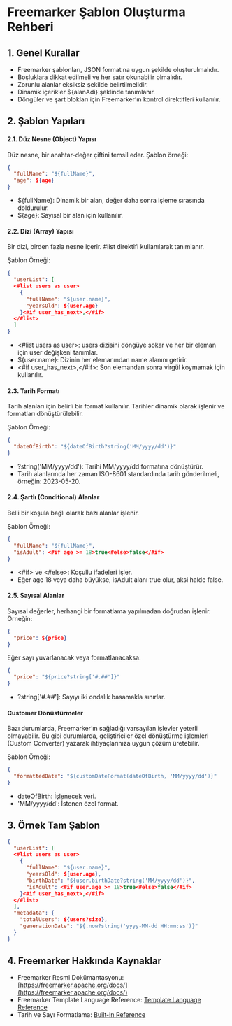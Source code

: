 # Freemarker Şablon Oluşturma Rehberi

## 1. Genel Kurallar
* Freemarker şablonları, JSON formatına uygun şekilde oluşturulmalıdır.
* Boşluklara dikkat edilmeli ve her satır okunabilir olmalıdır.
* Zorunlu alanlar eksiksiz şekilde belirtilmelidir.
* Dinamik içerikler ${alanAdi} şeklinde tanımlanır.
* Döngüler ve şart blokları için Freemarker’ın kontrol direktifleri kullanılır.

## 2. Şablon Yapıları

#### 2.1. Düz Nesne (Object) Yapısı

Düz nesne, bir anahtar-değer çiftini temsil eder. Şablon örneği:

```json
{
  "fullName": "${fullName}",
  "age": ${age}
}
```

* ${fullName}: Dinamik bir alan, değer daha sonra işleme sırasında doldurulur.
* ${age}: Sayısal bir alan için kullanılır.

#### 2.2. Dizi (Array) Yapısı

Bir dizi, birden fazla nesne içerir. #list direktifi kullanılarak tanımlanır.

Şablon Örneği:
```json
{
  "userList": [
  <#list users as user>
    {
      "fullName": "${user.name}",
      "yearsOld": ${user.age}
    }<#if user_has_next>,</#if>
  </#list>
  ]
}
```
* <#list users as user>: users dizisini döngüye sokar ve her bir eleman için user değişkeni tanımlar.
* ${user.name}: Dizinin her elemanından name alanını getirir.
* <#if user_has_next>,</#if>: Son elemandan sonra virgül koymamak için kullanılır.

#### 2.3. Tarih Formatı
Tarih alanları için belirli bir format kullanılır. Tarihler dinamik olarak işlenir ve formatları dönüştürülebilir.

Şablon Örneği:
```json
{
  "dateOfBirth": "${dateOfBirth?string('MM/yyyy/dd')}"
}
```
* ?string('MM/yyyy/dd'): Tarihi MM/yyyy/dd formatına dönüştürür.
* Tarih alanlarında her zaman ISO-8601 standardında tarih gönderilmeli, örneğin: 2023-05-20.

#### 2.4. Şartlı (Conditional) Alanlar

Belli bir koşula bağlı olarak bazı alanlar işlenir.

Şablon Örneği:
```json
{
  "fullName": "${fullName}",
  "isAdult": <#if age >= 18>true<#else>false</#if>
}
```
* <#if> ve <#else>: Koşullu ifadeleri işler.
* Eğer age 18 veya daha büyükse, isAdult alanı true olur, aksi halde false.

#### 2.5. Sayısal Alanlar
Sayısal değerler, herhangi bir formatlama yapılmadan doğrudan işlenir. Örneğin:

```json
{
  "price": ${price}
}
```

Eğer sayı yuvarlanacak veya formatlanacaksa:
```json
{
  "price": "${price?string['#.##']}"
}
```
* ?string['#.##']: Sayıyı iki ondalık basamakla sınırlar.

#### Customer Dönüstürmeler

Bazı durumlarda, Freemarker’ın sağladığı varsayılan işlevler yeterli olmayabilir. Bu gibi durumlarda, geliştiriciler özel dönüştürme işlemleri (Custom Converter) yazarak ihtiyaçlarınıza uygun çözüm üretebilir.

Şablon Örneği:
```json
{
  "formattedDate": "${customDateFormat(dateOfBirth, 'MM/yyyy/dd')}"
}
```
* dateOfBirth: İşlenecek veri.
* 'MM/yyyy/dd': İstenen özel format.

## 3. Örnek Tam Şablon

```json
{
  "userList": [
  <#list users as user>
    {
      "fullName": "${user.name}",
      "yearsOld": ${user.age},
      "birthDate": "${user.birthDate?string('MM/yyyy/dd')}",
      "isAdult": <#if user.age >= 18>true<#else>false</#if>
    }<#if user_has_next>,</#if>
  </#list>
  ],
  "metadata": {
    "totalUsers": ${users?size},
    "generationDate": "${.now?string('yyyy-MM-dd HH:mm:ss')}"
  }
}
```

## 4. Freemarker Hakkında Kaynaklar

* Freemarker Resmi Dokümantasyonu: [https://freemarker.apache.org/docs/](https://freemarker.apache.org/docs/)
* Freemarker Template Language Reference: [Template Language Reference](https://freemarker.apache.org/docs/ref.html)
* Tarih ve Sayı Formatlama: [Built-in Reference](https://freemarker.apache.org/docs/ref_builtins_date.html)
